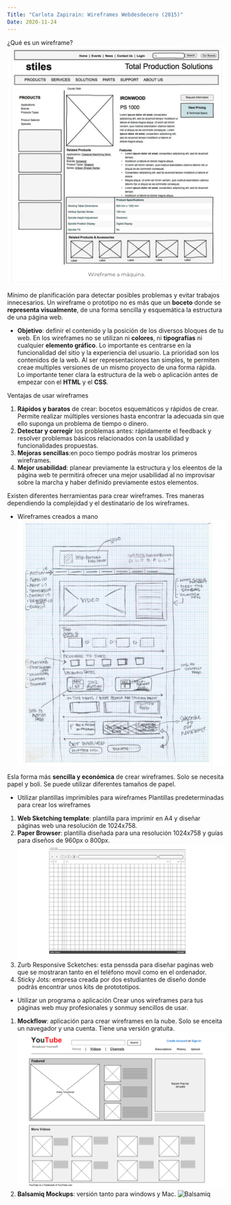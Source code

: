 ```yaml
---
Title: "Carlota Zapirain: Wireframes Webdesdecero (2015)"
Date: 2020-11-24
---
```


¿Qué es un wireframe? ![Wireframe-texto-6](/Imagenes/Wireframe-texto-6.png)

Mínimo de planificación para detectar posibles problemas y evitar trabajos innecesarios. Un wireframe o prototipo no es más que un **boceto** donde se **representa visualmente**, de una forma sencilla y esquemática la estructura de una página web. 
- **Objetivo**: definir el contenido y la posición de los diversos bloques de tu web. En los wireframes no se utilizan ni **colores**, ni **tipografías** ni cualquier **elemento gráfico**. 
Lo importante es centrarse en la funcionalidad del sitio y la experiencia del usuario. La prioridad son los contenidos de la web. Al ser representaciones tan simples, te permiten creae multiples versiones de un mismo proyecto de una forma rápida.
Lo importante tener clara la estructura de la web o aplicación antes de empezar con el __HTML__ y el __CSS__. 

Ventajas de usar wireframes
1. **Rápidos y baratos** de crear: bocetos esquemáticos y rápidos de crear. Permite realizar múltiples versiones hasta encontrar la adecuada sin que ello suponga un problema de tiempo o dinero.
2. **Detectar y corregir** los problemas antes: rápidamente el feedback y resolver problemas básicos relacionados con la usabilidad y funcionalidades propuestas. 
3. **Mejoras sencillas**:en poco tiempo podrás mostrar los primeros wireframes. 
4. **Mejor usabilidad**: planear previamente la estructura y los eleentos de la página web te permitirá ofrecer una mejor usabilidad al no improvisar sobre la marcha y haber definido previamente estos elementos. 

Existen diferentes herramientas para crear wireframes. Tres maneras dependiendo la complejidad y el destinatario de los wireframes. 

- Wireframes creados a mano ![Wireframe-a-mano](/Imagenes/Wireframe-a-mano-lectura-6.png)

Esla forma más **sencilla y económica** de crear wireframes. Solo se necesita papel y boli. Se puede utilizar diferentes tamaños de papel. 
- Utilizar plantillas imprimibles para wireframes
Plantillas predeterminadas para crear los wireframes
1. **Web Sketching template**: plantilla para imprimir en A4 y diseñar páginas web una resolución de 1024x758. 
2. **Paper Browser**: plantilla diseñada para una resolución 1024x758 y guías para diseños de 960px o 800px. 
![paper-browser](/Imagenes/paper-browser-texto-6.png)
3. Zurb Responsive Scketches: esta penssda para diseñar paginas web que se mostraran tanto en el teléfono movil como en el ordenador.  
4. Sticky Jots: empresa creada por dos estudiantes de diseño donde podrás encontrar unos kits de protototipos. 
- Utilizar un programa o aplicación 
Crear unos wireframes para tus páginas web muy profesionales y sonmuy sencillos de usar. 
1. **Mockflow**: aplicación para crear wireframes en la nube. Solo se enceita un navegador y una cuenta. Tiene una versión gratuita. ![Mockflow](/Imagenes/Mockflow-texto-6.png)
2. **Balsamiq Mockups**: versión tanto para windows y Mac. 
![Balsamiq](/Imagenes/Balsamiq-Mockups-texto-6.png)